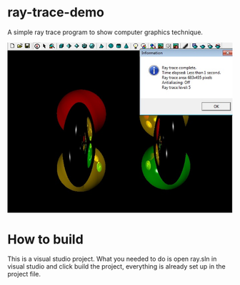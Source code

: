 # ray-trace-demo
A simple ray trace program to show computer graphics technique.

![sample image](/ray%20trace.jpg?raw=true)

# How to build
This is a visual studio project. What you needed to do is open ray.sln in visual studio and click build the project, everything is already set up in the project file.
